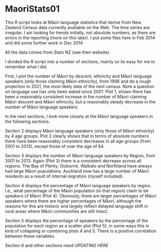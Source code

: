 MaoriStats01
============

This R script looks at Māori language statistics that derive from New Zealand 
Census data currently available on the Web. The time series are irregular. 
I am looking for trends initially, not absolute numbers, as there are errors 
in the reporting (more on this later). I put some files here in Feb 2014
and did some further work in Dec 2014

All the data comes from Stats NZ (see their website).

I divided the R script into a number of sections, mainly so its easy for
me to remember what I did.

First, I plot the number of Māori by descent, ethnicity and Māori language 
speakers (only those claiming Māori ethnicity), from 1996 and do a rough 
projection to 2021, the most likely date of the next census. Note a question 
on language use has only been asked since 2001. Plot 1, shows there has been 
a reasonably consistent increase in the number of Māori claiming Māori descent 
and Māori ethnicity, but a reasonably steady decrease in the number of Māori 
language speakers.

In the next sections, I look more closely at the Māori language speakers 
in the following sections.

Section 2 displays Māori language speakers (only those of Māori ethnicity) 
by 4 age groups. Plot 2 clearly shows that in terms of absolute numbers 
there have been reasonably consistent decreases in all age groups (from 2001 
to 2013), except those of over the age of 64.

Section 3 displays the number of Māori language speakers by Region, from 2001 
to 2013. Again (Plot 3) there is a consistent decrease across all regions. 
The Bay of Plenty, Gisborne, Waikato and Northland have always had 
large Māori populations. Auckland now has a large number of Māori residents 
as a result of internal migration (myself included).

Section 4 displays the percentage of Māori language speakers by region. 
I.e., what percentage of the Māori population (in that region) claim to be 
speakers of Māori (Plot 4). Obviously, there are larger percentages of Māori 
speakers where there are higher percentages of Māori, although the reasons 
for this are historic and largely reflect delayed language shift in rural 
areas where Māori communities are still intact.

Section 5 displays the percentage of speakers by the percentage of the 
population for each region as a scatter plot (Plot 5), in some ways this in 
kind of collapsing or combining plots 4 and 5. There is a positive correlation 
between these variables.

Section 6 and other sections need UPDATING HERE
